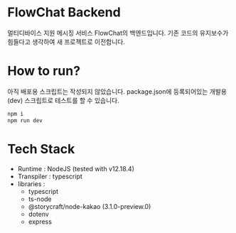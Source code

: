 # FlowChat Backend
멀티디바이스 지원 메시징 서비스 FlowChat의 백엔드입니다. 기존 코드의 유지보수가 힘들다고 생각하여 새 프로젝트로 이전합니다.

# How to run?
아직 배포용 스크립트는 작성되지 않았습니다. package.json에 등록되어있는 개발용(dev) 스크립트로 테스트를 할 수 있습니다.
```bash
npm i
npm run dev
```

# Tech Stack
- Runtime : NodeJS (tested with v12.18.4)
- Transpiler : typescript
- libraries :
    - typescript
    - ts-node
    - @storycraft/node-kakao (3.1.0-preview.0)
    - dotenv
    - express